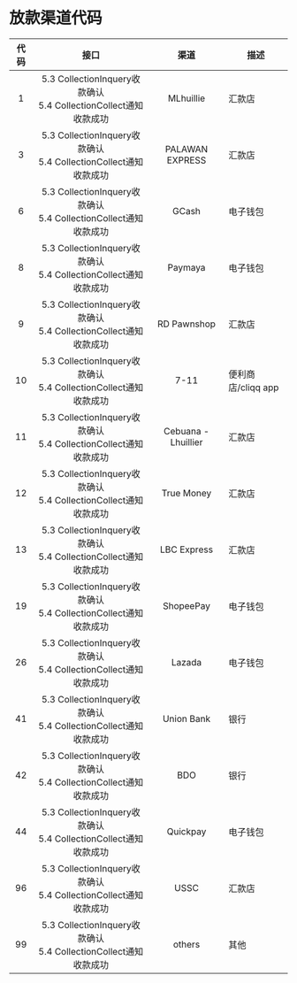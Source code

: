 # 放款渠道代码

| 代码                       |   接口    | 渠道    |描述|
| :-------------------------: | :----------------------------------------: |:-----:| --------------------------------| 
|1|5.3 CollectionInquery收款确认 <br> 5.4 CollectionCollect通知收款成功|MLhuillie| 汇款店|
|3|5.3 CollectionInquery收款确认 <br> 5.4 CollectionCollect通知收款成功|PALAWAN EXPRESS| 汇款店|  
|6|5.3 CollectionInquery收款确认 <br> 5.4 CollectionCollect通知收款成功|GCash|电子钱包|  
|8|5.3 CollectionInquery收款确认 <br> 5.4 CollectionCollect通知收款成功|Paymaya|电子钱包|
|9|5.3 CollectionInquery收款确认 <br> 5.4 CollectionCollect通知收款成功|RD Pawnshop|汇款店|
|10|5.3 CollectionInquery收款确认 <br> 5.4 CollectionCollect通知收款成功|7-11|便利商店/cliqq app|
|11|5.3 CollectionInquery收款确认 <br> 5.4 CollectionCollect通知收款成功|Cebuana - Lhuillier|汇款店|
|12|5.3 CollectionInquery收款确认 <br> 5.4 CollectionCollect通知收款成功|True Money|汇款店|
|13|5.3 CollectionInquery收款确认 <br> 5.4 CollectionCollect通知收款成功|LBC Express|汇款店|
|19|5.3 CollectionInquery收款确认 <br> 5.4 CollectionCollect通知收款成功|ShopeePay|电子钱包|
|26|5.3 CollectionInquery收款确认 <br> 5.4 CollectionCollect通知收款成功|Lazada|电子钱包|
|41|5.3 CollectionInquery收款确认 <br> 5.4 CollectionCollect通知收款成功|Union Bank|银行|
|42|5.3 CollectionInquery收款确认 <br> 5.4 CollectionCollect通知收款成功|BDO|银行|
|44|5.3 CollectionInquery收款确认 <br> 5.4 CollectionCollect通知收款成功|Quickpay|电子钱包|
|96|5.3 CollectionInquery收款确认 <br> 5.4 CollectionCollect通知收款成功|USSC|汇款店|
|99|5.3 CollectionInquery收款确认 <br> 5.4 CollectionCollect通知收款成功|others|其他|

